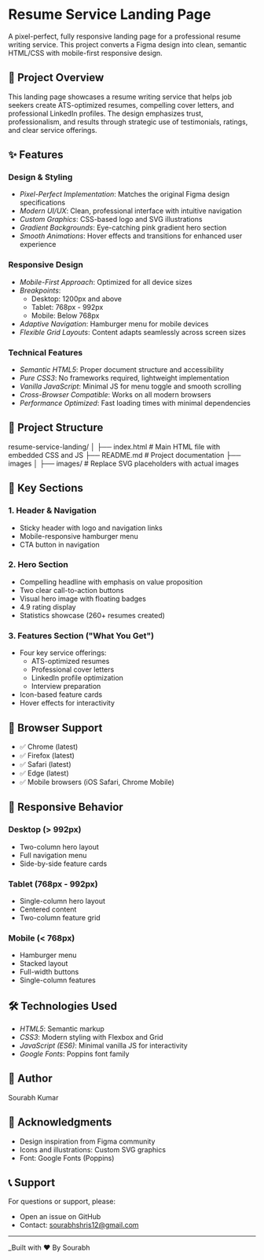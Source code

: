 # Resume Service Landing Page

A pixel-perfect, fully responsive landing page for a professional resume writing service. This project converts a Figma design into clean, semantic HTML/CSS with mobile-first responsive design.

## 🎯 Project Overview

This landing page showcases a resume writing service that helps job seekers create ATS-optimized resumes, compelling cover letters, and professional LinkedIn profiles. The design emphasizes trust, professionalism, and results through strategic use of testimonials, ratings, and clear service offerings.

## ✨ Features

### Design & Styling

- _Pixel-Perfect Implementation_: Matches the original Figma design specifications
- _Modern UI/UX_: Clean, professional interface with intuitive navigation
- _Custom Graphics_: CSS-based logo and SVG illustrations
- _Gradient Backgrounds_: Eye-catching pink gradient hero section
- _Smooth Animations_: Hover effects and transitions for enhanced user experience

### Responsive Design

- _Mobile-First Approach_: Optimized for all device sizes
- _Breakpoints_:
  - Desktop: 1200px and above
  - Tablet: 768px - 992px
  - Mobile: Below 768px
- _Adaptive Navigation_: Hamburger menu for mobile devices
- _Flexible Grid Layouts_: Content adapts seamlessly across screen sizes

### Technical Features

- _Semantic HTML5_: Proper document structure and accessibility
- _Pure CSS3_: No frameworks required, lightweight implementation
- _Vanilla JavaScript_: Minimal JS for menu toggle and smooth scrolling
- _Cross-Browser Compatible_: Works on all modern browsers
- _Performance Optimized_: Fast loading times with minimal dependencies

## 📁 Project Structure

resume-service-landing/
│
├── index.html # Main HTML file with embedded CSS and JS
├── README.md # Project documentation
├── images
│
├── images/ # Replace SVG placeholders with actual images

## 🎯 Key Sections

### 1. Header & Navigation

- Sticky header with logo and navigation links
- Mobile-responsive hamburger menu
- CTA button in navigation

### 2. Hero Section

- Compelling headline with emphasis on value proposition
- Two clear call-to-action buttons
- Visual hero image with floating badges
- 4.9 rating display
- Statistics showcase (260+ resumes created)

### 3. Features Section ("What You Get")

- Four key service offerings:
  - ATS-optimized resumes
  - Professional cover letters
  - LinkedIn profile optimization
  - Interview preparation
- Icon-based feature cards
- Hover effects for interactivity

## 🔧 Browser Support

- ✅ Chrome (latest)
- ✅ Firefox (latest)
- ✅ Safari (latest)
- ✅ Edge (latest)
- ✅ Mobile browsers (iOS Safari, Chrome Mobile)

## 📱 Responsive Behavior

### Desktop (> 992px)

- Two-column hero layout
- Full navigation menu
- Side-by-side feature cards

### Tablet (768px - 992px)

- Single-column hero layout
- Centered content
- Two-column feature grid

### Mobile (< 768px)

- Hamburger menu
- Stacked layout
- Full-width buttons
- Single-column features

## 🛠 Technologies Used

- _HTML5_: Semantic markup
- _CSS3_: Modern styling with Flexbox and Grid
- _JavaScript (ES6)_: Minimal vanilla JS for interactivity
- _Google Fonts_: Poppins font family

## 👤 Author

Sourabh Kumar

## 🙏 Acknowledgments

- Design inspiration from Figma community
- Icons and illustrations: Custom SVG graphics
- Font: Google Fonts (Poppins)

## 📞 Support

For questions or support, please:

- Open an issue on GitHub
- Contact: sourabhshris12@gmail.com

---

\_Built with ❤ By Sourabh

